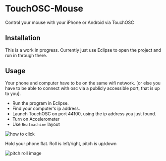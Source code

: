 TouchOSC-Mouse
==============

Control your mouse with your iPhone or Android via TouchOSC

## Installation

This is a work in progress. Currently just use Eclipse to open the project and run in through there.

## Usage

Your phone and computer have to be on the same wifi network. [or else you have to be able to connect with osc via a publicly accessible port, that is up to you].

* Run the program in Eclipse.
* Find your computer's ip address.
* Launch TouchOSC on port 44100, using the ip address you just found.
* Turn on Accelerometer
* Use `Beatmachine` layout

![how to click](http://i.imgur.com/HlkcA23.png)

Hold your phone flat. Roll is left/right, pitch is up/down

![pitch roll image](http://upload.wikimedia.org/wikipedia/commons/5/54/Flight_dynamics_with_text.png)
